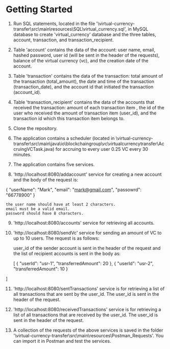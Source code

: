 # Getting Started

1. Run SQL statements, located in the file '\virtual-currency-transfer\src\main\resources\SQL\virtual_currency.sql', in MySQL database to create 'virtual_currency' database and the three tables, account, transaction, and transaction_recipient.

2. Table 'account' contains the data of the account: user name, email, hashed password, user id (will be sent in the header of the requests), balance of the virtual currency (vc), and the creation date of the account.

	


3. Table 'transaction' contains the data of the transaction: total amount of the transaction (total_amount), the date and time of the transaction (transaction_date), and the account id that initiated the transaction (account_id).


4. Table 'transaction_recipient' contains the data of the accounts that received the transaction: amount of each transaction item , the id of the user who received the amount of transaction item (user_id), and the transaction id which this transaction item belongs to.



5. Clone the repository.

6. The application contains a scheduler (located in \virtual-currency-transfer\src\main\java\io\blockchaingroup\vc\virtualcurrencytransfer\AccruingVCTask.java) for accruing to every user 0.25 VC every 30 minutes.

7. The application contains five services.

8. 'http://localhost:8080/addaccount' service for creating a new account and the body of the request is:
	
 {
        "userName": "Mark",
        "email": "mark@gmail.com",
        "passowrd": "66778900"
    }
	
	the user name should have at least 2 characters.
	email must be a valid email.
	password should have 8 characters.
	


9. 'http://localhost:8080/accounts' service for retrieving all accounts.

10. 'http://localhost:8080/sendVc' service for sending an amount of VC to up to 10 users. The request is as follows:

	user_id of the sender account is sent in the header of the request and the list of recipient accounts is sent in the body as:
	
	[
    {
        "userId": "usr-1",
        "transferredAmount": 20
    },
    {
        "userId": "usr-2",
        "transferredAmount": 10
    }

]

11. 'http://localhost:8080/sentTransactions' service is for retrieving a list of all transactions that are sent by the user_id. The user_id is sent in the header of the request. 

12. 'http://localhost:8080/receivedTransactions' service is for retrieving a list of all transactions that are received by the user_id. The user_id is sent in the header of the 		request. 

13. A collection of the requests of the above services is saved in the folder '\virtual-currency-transfer\src\main\resources\Postman_Requests'. You can import it in Postman and test the services.
